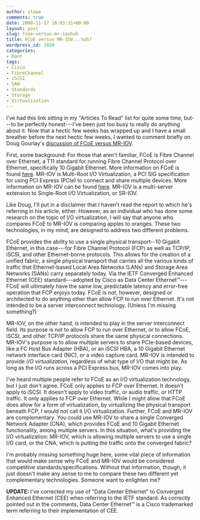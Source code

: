 ```yaml
---
author: slowe
comments: true
date: 2008-11-17 16:03:31+00:00
layout: post
slug: fcoe-versus-mr-iovhuh
title: FCoE versus MR-IOV...huh?
wordpress_id: 1028
categories:
- Rant
tags:
- Cisco
- FibreChannel
- iSCSI
- SAN
- Standards
- Storage
- Virtualization
---
```


I've had this link sitting in my "Articles To Read" list for quite some time, but---to be perfectly honest---I've been just too busy to really do anything about it. Now that a hectic few weeks has wrapped up and I have a small breather before the next hectic few weeks, I wanted to comment briefly on Doug Gourlay's [discussion of FCoE versus MR-IOV](http://blogs.cisco.com/datacenter/comments/fcoe_versus_pci_express_multi_root_iov_and_questionable_analysis/).

First, some background: For those that aren't familiar, FCoE is Fibre Channel over Ethernet, a T11 standard for running Fibre Channel Protocol over Ethernet, specifically 10 Gigabit Ethernet. More information on FCoE is found [here](http://www.fcoe.com/). MR-IOV is Multi-Root I/O Virtualization, a PCI SIG specification for using PCI Express (PCIe) to connect and share multiple devices. More information on MR-IOV can be found [here](http://www.pcisig.com/specifications/iov/multi-root/). MR-IOV is a multi-server extension to Single-Root I/O Virtualization, or SR-IOV.

Like Doug, I'll put in a disclaimer that I haven't read the report to which he's referring in his article, either. However, as an individual who has done some research on the topic of I/O virtualization, I will say that anyone who compares FCoE to MR-IOV is comparing apples to oranges. These two technologies, in my mind, are designed to address two different problems.

FCoE provides the ability to use a single physical transport--10 Gigabit Ethernet, in this case---for Fibre Channel Protocol (FCP) as well as TCP/IP, iSCSI, and other Ethernet-borne protocols. This allows for the creation of a unified fabric, a single physical transport that carries all the various kinds of traffic that Ethernet-based Local Area Networks (LANs) and Storage Area Networks (SANs) carry separately today. Via the IETF Converged Enhanced Ethernet (CEE) standard---adopted by Cisco as Data Center Ethernet&#8482;---FCoE will ultimately have the same low, predictable latency and error-free operation that FCP enjoys today. FCoE is _not_, however, designed or architected to do anything other than allow FCP to run over Ethernet. It's not intended to be a server interconnect technology. (Unless I'm missing something?)

MR-IOV, on the other hand, _is_ intended to play in the server interconnect field. Its purpose is not to allow FCP to run over Ethernet, or to allow FCoE, iSCSI, and other TCP/IP protocols share the same physical connections. MR-IOV's purpose is to allow multiple servers to share PCIe-based devices, like a FC Host Bus Adapter (HBA), or an iSCSI HBA, a 10 Gigabit Ethernet network interface card (NIC), or a video capture card. MR-IOV is intended to provide _I/O virtualization_, regardless of what type of I/O that might be. As long as the I/O runs across a PCI Express bus, MR-IOV comes into play.

I've heard multiple people refer to FCoE as an I/O virtualization technology, but I just don't agree. FCoE only applies to FCP over Ethernet. It doesn't apply to iSCSI. It doesn't apply to video traffic, or audio traffic, or HTTP traffic. It only applies to FCP over Ethernet. While I might allow that FCoE does allow for a form of virtualization, by virtualizing the physical transport beneath FCP, I would not call it I/O virtualization. Further, FCoE and MR-IOV are complementary. You could use MR-IOV to share a single Converged Network Adapter (CNA), which provides FCoE and 10 Gigabit Ethernet functionality, among multiple servers. In this situation, what's providing the I/O virtualization: MR-IOV, which is allowing multiple servers to use a single I/O card, or the CNA, which is putting the traffic onto the converged fabric?

I'm probably missing something huge here, some vital piece of information that would make sense why FCoE and MR-IOV would be considered competitive standards/specifications. Without that information, though, it just doesn't make any sense to me to compare these two different yet complementary technologies. Someone want to enlighten me?

**UPDATE:** I've corrected my use of "Data Center Ethernet" to Converged Enhanced Ethernet (CEE) when referring to the IETF standard. As correctly pointed out in the comments, Data Center Ethernet&#8482; is a Cisco trademarked term referring to their implementation of CEE.
